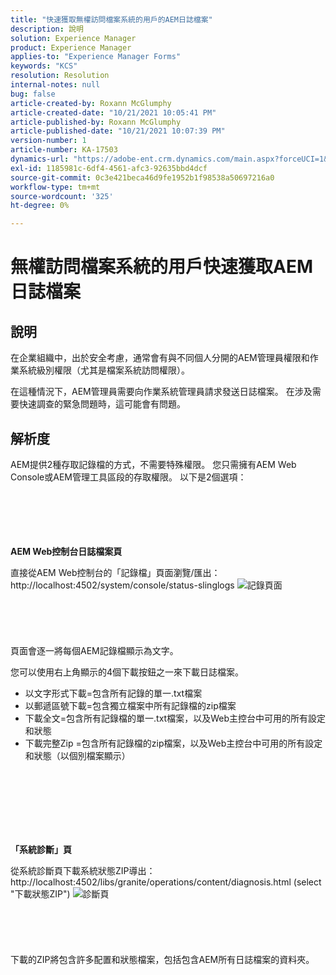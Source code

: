 ```yaml
---
title: "快速獲取無權訪問檔案系統的用戶的AEM日誌檔案"
description: 說明
solution: Experience Manager
product: Experience Manager
applies-to: "Experience Manager Forms"
keywords: "KCS"
resolution: Resolution
internal-notes: null
bug: false
article-created-by: Roxann McGlumphy
article-created-date: "10/21/2021 10:05:41 PM"
article-published-by: Roxann McGlumphy
article-published-date: "10/21/2021 10:07:39 PM"
version-number: 1
article-number: KA-17503
dynamics-url: "https://adobe-ent.crm.dynamics.com/main.aspx?forceUCI=1&pagetype=entityrecord&etn=knowledgearticle&id=3fcd1d03-bb32-ec11-b6e5-000d3a5ba97a"
exl-id: 1185981c-6df4-4561-afc3-92635bbd4dcf
source-git-commit: 0c3e421beca46d9fe1952b1f98538a50697216a0
workflow-type: tm+mt
source-wordcount: '325'
ht-degree: 0%

---
```


# 無權訪問檔案系統的用戶快速獲取AEM日誌檔案

## 說明


在企業組織中，出於安全考慮，通常會有與不同個人分開的AEM管理員權限和作業系統級別權限（尤其是檔案系統訪問權限）。

在這種情況下，AEM管理員需要向作業系統管理員請求發送日誌檔案。 在涉及需要快速調查的緊急問題時，這可能會有問題。


## 解析度


AEM提供2種存取記錄檔的方式，不需要特殊權限。 您只需擁有AEM Web Console或AEM管理工具區段的存取權限。 以下是2個選項：
<br><br><br><br> <br><br>


<b>AEM Web控制台日誌檔案頁</b>

直接從AEM Web控制台的「記錄檔」頁面瀏覽/匯出： http://localhost:4502/system/console/status-slinglogs
![記錄頁面](https://helpx.adobe.com/aem-forms/kb/getting-log-files-directly-from-aem/jcr%3acontent/main-pars/image.img.png/Capture1.PNG "記錄頁面")<br><br><br><br> <br><br>
頁面會逐一將每個AEM記錄檔顯示為文字。

您可以使用右上角顯示的4個下載按鈕之一來下載日誌檔案。

- 以文字形式下載=包含所有記錄的單一.txt檔案
- 以郵遞區號下載=包含獨立檔案中所有記錄檔的zip檔案
- 下載全文=包含所有記錄檔的單一.txt檔案，以及Web主控台中可用的所有設定和狀態
- 下載完整Zip =包含所有記錄檔的zip檔案，以及Web主控台中可用的所有設定和狀態（以個別檔案顯示）

<br><br><br><br> <br><br>


<b>「系統診斷」頁</b>

從系統診斷頁下載系統狀態ZIP導出： http://localhost:4502/libs/granite/operations/content/diagnosis.html (select &quot;下載狀態ZIP&quot;)
![診斷頁](https://helpx.adobe.com/aem-forms/kb/getting-log-files-directly-from-aem/jcr%3acontent/main-pars/image_0.img.png/Capture2.PNG "診斷頁")<br><br><br><br> <br><br>
下載的ZIP將包含許多配置和狀態檔案，包括包含AEM所有日誌檔案的資料夾。
